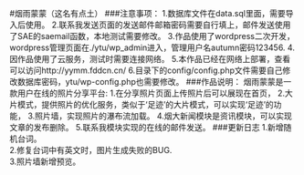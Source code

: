 #烟雨蒙蒙（这名有点土）
###注意事项：
	1.数据库文件在data.sql里面，需要导入后使用。
	2.联系我发送页面的发送邮件邮箱密码需要自行填上，邮件发送使用了SAE的saemail函数，本地测试需要修改。
	3.作品使用了wordpress二次开发，wordpress管理页面在./ytu/wp_admin进入，管理用户名autumn密码123456.
	4.因作品使用了云服务，测试时需要连接网络。
	5.本作品已经在网络上部署，查看可以访问http://yymm.fddcn.cn/
    6.目录下的config/config.php文件需要自己修改数据库密码，ytu/wp-config.php也需要修改。
###作品说明：
	烟雨蒙蒙是一款用户在线的照片分享平台:
    1.在分享照片页面上传照片后可以展现在首页，
    2.大片模式，提供照片的优化服务，类似于‘足迹’的大片模式，可以实现‘足迹’的功能，
    3.照片墙，实现照片的瀑布流加载。
    4.烟大新闻模块是资讯模块，可以实现文章的发布删除。
    5.联系我模块实现的在线的邮件发送。
###更新日志
1.新增随机台词。  
2.修复台词中有英文时，图片生成失败的BUG.    
3.照片墙新增预览。
